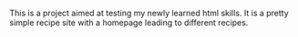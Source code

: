 This is a project aimed at testing my newly learned html skills.
It is a pretty simple recipe site with a homepage leading to different recipes.